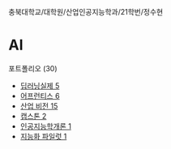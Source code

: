 충북대학교/대학원/산업인공지능학과/21학번/정수현

# AI

포트폴리오 (30)
* [딥러닝실제 5](https://github.com/jsh4234/AI/tree/main/Project/%EB%94%AE%EB%9F%AC%EB%8B%9D%EC%8B%A4%EC%A0%9C/%EA%B3%BC%EC%A0%9C)
* [어프런티스 6](https://github.com/jsh4234/AI/tree/main/Project/%EC%96%B4%ED%94%84%EB%9F%B0%ED%8B%B0%EC%8A%A4%20%ED%94%84%EB%A1%9C%EC%A0%9D%ED%8A%B8/%EA%B3%BC%EC%A0%9C)
* [산업 비전 15](https://github.com/jsh4234/AI/tree/main/Project/%EC%82%B0%EC%97%85%EC%BB%B4%ED%93%A8%ED%84%B0%EB%B9%84%EC%A0%84%EC%8B%A4%EC%A0%9C/%EA%B3%BC%EC%A0%9C)
* [캡스톤  2](https://github.com/jsh4234/AI/tree/main/Project/%EC%BA%A1%EC%8A%A4%ED%86%A4/%EA%B3%BC%EC%A0%9C)
* [인공지능학개론 1](https://github.com/jsh4234/AI/tree/main/Project/%EC%9D%B8%EA%B3%B5%EC%A7%80%EB%8A%A5%ED%95%99%EA%B0%9C%EB%A1%A0/%EA%B3%BC%EC%A0%9C)
* [지능화 파일럿 1](https://github.com/jsh4234/AI/tree/main/Project/%EC%A7%80%EB%8A%A5%ED%99%94%ED%8C%8C%EC%9D%BC%EB%9F%BF/%EA%B3%BC%EC%A0%9C)
